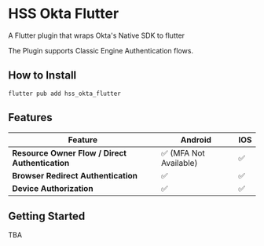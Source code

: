 
# HSS Okta Flutter

  

A Flutter plugin that wraps Okta's Native SDK to flutter

  

The Plugin supports Classic Engine Authentication flows.

 

## How to Install

    flutter pub add hss_okta_flutter


## Features
Feature | Android | IOS |
|--|--|--|
|**Resource Owner Flow / Direct Authentication**| ✅ (MFA Not Available)| ✅ |
|**Browser Redirect Authentication**|✅|✅|
|**Device Authorization**|✅|✅|

  
  
  

## Getting Started

  TBA

